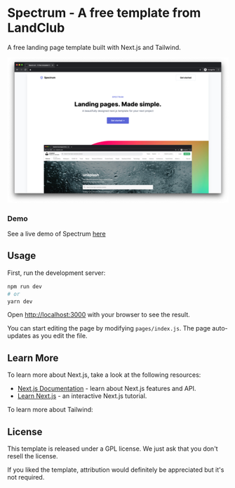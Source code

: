 # Spectrum - A free template from LandClub
A free landing page template built with Next.js and Tailwind.

![Screenshot of Spectrum template](/preview.jpg)

### Demo
See a live demo of Spectrum [here](https://google.com)

## Usage

First, run the development server:

```bash
npm run dev
# or
yarn dev
```

Open [http://localhost:3000](http://localhost:3000) with your browser to see the result.

You can start editing the page by modifying `pages/index.js`. The page auto-updates as you edit the file.

## Learn More

To learn more about Next.js, take a look at the following resources:

- [Next.js Documentation](https://nextjs.org/docs) - learn about Next.js features and API.
- [Learn Next.js](https://nextjs.org/learn) - an interactive Next.js tutorial.

To learn more about Tailwind:

## License

This template is released under a GPL license. We just ask that you don't resell the license.

If you liked the template, attribution would definitely be appreciated but it's not required.